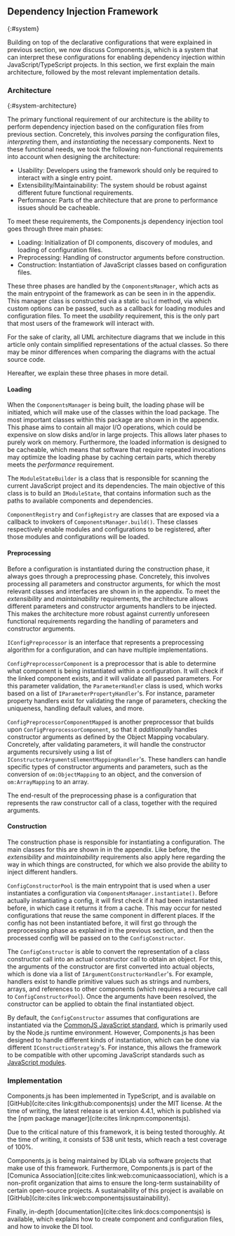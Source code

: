 ## Dependency Injection Framework
{:#system}

Building on top of the declarative configurations that were explained in previous section,
we now discuss Components.js, which is a system that can interpret these configurations
for enabling dependency injection within JavaScript/TypeScript projects.
In this section, we first explain the main architecture, followed by the most relevant implementation details.

### Architecture
{:#system-architecture}

The primary functional requirement of our architecture is the ability to perform dependency injection based on the configuration files from previous section.
Concretely, this involves _parsing_ the configuration files, _interpreting_ them, and _instantiating_ the necessary components.
Next to these functional needs, we took the following non-functional requirements into account when designing the architecture:

* Usability: Developers using the framework should only be required to interact with a single entry point.
* Extensibility/Maintainability: The system should be robust against different future functional requirements.
* Performance: Parts of the architecture that are prone to performance issues should be cacheable.

To meet these requirements, the Components.js dependency injection tool goes through three main phases:

* Loading: Initialization of DI components, discovery of modules, and loading of configuration files.
* Preprocessing: Handling of constructor arguments before construction.
* Construction: Instantiation of JavaScript classes based on configuration files.

These three phases are handled by the `ComponentsManager`,
which acts as the main entrypoint of the framework
as can be seen in [](#architecture-main) in the appendix.
This manager class is constructed via a static `build` method,
via which custom options can be passed,
such as a callback for loading modules and configuration files.
To meet the _usability_ requirement, this is the only part that most users of the framework will interact with.

For the sake of clarity, all UML architecture diagrams that we include in this article
only contain simplified representations of the actual classes.
So there may be minor differences when comparing the diagrams with the actual source code.

Hereafter, we explain these three phases in more detail.

#### Loading

When the `ComponentsManager` is being built,
the loading phase will be initiated,
which will make use of the classes within the load package.
The most important classes within this package are shown in [](#architecture-load) in the appendix.
This phase aims to contain all major I/O operations, which could be expensive on slow disks and/or in large projects.
This allows later phases to purely work on memory.
Furthermore, the loaded information is designed to be cacheable,
which means that software that require repeated invocations may optimize the loading phase by caching certain parts,
which thereby meets the _performance_ requirement.

The `ModuleStateBuilder` is a class that is responsible for scanning the current JavaScript project and its dependencies.
The main objective of this class is to build an `IModuleState`, that contains information such as the paths to available components and dependencies.

`ComponentRegistry` and `ConfigRegistry` are classes that are exposed via a callback to invokers of `ComponentsManager.build()`.
These classes respectively enable modules and configurations to be registered,
after those modules and configurations will be loaded.

#### Preprocessing

Before a configuration is instantiated during the construction phase,
it always goes through a preprocessing phase.
Concretely, this involves processing all parameters and constructor arguments,
for which the most relevant classes and interfaces are shown in [](#architecture-preprocess) in the appendix.
To meet the _extensibility_ and _maintainability_ requirements, the architecture allows different parameters and constructor arguments handlers to be injected.
This makes the architecture more robust against currently unforeseen functional requirements regarding the handling of parameters and constructor arguments.

`IConfigPreprocessor` is an interface that represents a preprocessing algorithm for a configuration,
and can have multiple implementations.

`ConfigPreprocessorComponent` is a preprocessor that is able to determine what component is being instantiated within a configuration.
It will check if the linked component exists, and it will validate all passed parameters.
For this parameter validation, the `ParameterHandler` class is used,
which works based on a list of `IParameterPropertyHandler`'s.
For instance, parameter property handlers exist for validating the range of parameters,
checking the uniqueness, handling default values, and more.

`ConfigPreprocessorComponentMapped` is another preprocessor that builds upon `ConfigPreprocessorComponent`,
so that it _additionally_ handles constructor arguments as defined by the Object Mapping vocabulary.
Concretely, after validating parameters, it will handle the constructor arguments recursively
using a list of `IConstructorArgumentsElementMappingHandler`'s.
These handlers can handle specific types of constructor arguments and parameters,
such as the conversion of `om:ObjectMapping` to an object,
and the conversion of `om:ArrayMapping` to an array.

The end-result of the preprocessing phase is a configuration that represents
the raw constructor call of a class, together with the required arguments.

#### Construction

The construction phase is responsible for instantiating a configuration.
The main classes for this are shown in [](#architecture-construct) in the appendix.
Like before, the _extensibility_ and _maintainability_ requirements also apply here regarding the way in which things are constructed,
for which we also provide the ability to inject different handlers.

`ConfigConstructorPool` is the main entrypoint that is used when a user instantiates a configuration via `ComponentsManager.instantiate()`.
Before actually instantiating a config,
it will first check if it had been instantiated before,
in which case it returns it from a cache.
This may occur for nested configurations that reuse the same component in different places.
If the config has not been instantiated before,
it will first go through the preprocessing phase as explained in the previous section,
and then the processed config will be passed on to the `ConfigConstructor`.

The `ConfigConstructor` is able to convert the representation of a class constructor call into an actual constructor call to obtain an object.
For this, the arguments of the constructor are first converted into actual objects,
which is done via a list of `IArgumentConstructorHandler`'s.
For example, handlers exist to handle primitive values such as strings and numbers,
arrays, and references to other components (which requires a recursive call to `ConfigConstructorPool`).
Once the arguments have been resolved, the constructor can be applied to obtain the final instantiated object.

By default, the `ConfigConstructor` assumes that configurations are instantiated via the [CommonJS JavaScript standard](https://nodejs.org/docs/latest/api/modules.html),
which is primarily used by the Node.js runtime environment.
However, Components.js has been designed to handle different kinds of instantiation,
which can be done via different `IConstructionStrategy`'s.
For instance, this allows the framework to be compatible with other upcoming JavaScript standards such as [JavaScript modules](https://developer.mozilla.org/en-US/docs/Web/JavaScript/Guide/Modules).

### Implementation

Components.js has been implemented in TypeScript,
and is available on [GitHub](cite:cites link:github:componentsjs)
under the MIT license.
At the time of writing, the latest release is at version 4.4.1,
which is published via the [npm package manager](cite:cites link:npm:componentsjs).

Due to the critical nature of this framework,
it is being tested thoroughly.
At the time of writing, it consists of 538 unit tests,
which reach a test coverage of 100%.

Components.js is being maintained by IDLab via software projects that make use of this framework.
Furthermore, Components.js is part of the [Comunica Association](cite:cites link:web:comunicaassociation),
which is a non-profit organization that aims to ensure the long-term sustainability of certain open-source projects.
A sustainability of this project is available on [GitHub](cite:cites link:web:componentsjssustainability).

Finally, in-depth [documentation](cite:cites link:docs:componentsjs) is available,
which explains how to create component and configuration files,
and how to invoke the DI tool.
